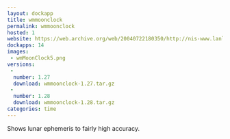 ```yaml
---
layout: dockapp
title: wmmoonclock
permalink: wmmoonclock
hosted: 1
website: https://web.archive.org/web/20040722180350/http://nis-www.lanl.gov/~mgh/WindowMaker/DockApps.shtml
dockapps: 14
images:
 - wmMoonClock5.png
versions:
 -
  number: 1.27
  download: wmmoonclock-1.27.tar.gz
 -
  number: 1.28
  download: wmmoonclock-1.28.tar.gz
categories: time
---
```

Shows lunar ephemeris to fairly high accuracy.
